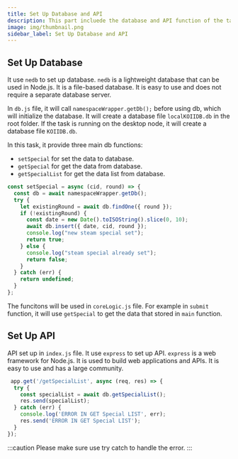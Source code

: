 ```yaml
---
title: Set Up Database and API
description: This part incluede the database and API function of the task.
image: img/thumbnail.png
sidebar_label: Set Up Database and API
---
```


## Set Up Database

It use `nedb` to set up database. `nedb` is a lightweight database that can be used in Node.js. It is a file-based database. It is easy to use and does not require a separate database server.

In `db.js` file, it will call `namespaceWrapper.getDb();` before using db, which will initialize the database. It will create a database file `localKOIIDB.db` in the root folder. If the task is running on the desktop node, it will create a database file `KOIIDB.db`.

In this task, it provide three main db functions:

- `setSpecial` for set the data to database.
- `getSpecial` for get the data from database.
- `getSpecialList` for get the data list from database.

```js
const setSpecial = async (cid, round) => {
  const db = await namespaceWrapper.getDb();
  try {
    let existingRound = await db.findOne({ round });
    if (!existingRound) {
      const date = new Date().toISOString().slice(0, 10);
      await db.insert({ date, cid, round });
      console.log("new steam special set");
      return true;
    } else {
      console.log("steam special already set");
      return false;
    }
  } catch (err) {
    return undefined;
  }
};
```

The funcitons will be used in `coreLogic.js` file. For example in `submit` function, it will use `getSpecial` to get the data that stored in `main` function.

## Set Up API

API set up in `index.js` file. It use `express` to set up API. `express` is a web framework for Node.js. It is used to build web applications and APIs. It is easy to use and has a large community.

```js
 app.get('/getSpecialList', async (req, res) => {
  try {
    const specialList = await db.getSpecialList();
    res.send(specialList);
  } catch (err) {
    console.log('ERROR IN GET Special LIST', err);
    res.send('ERROR IN GET Special LIST');
  }
});
```
:::caution
Please make sure use try catch to handle the error.
:::
